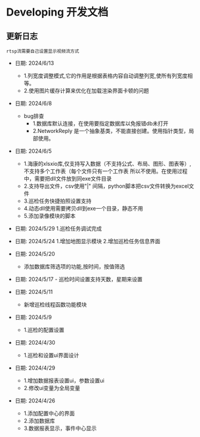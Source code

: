 # Developing 开发文档

## 更新日志
    rtsp流需要自己设置显示视频流方式
    
+ 日期: 2024/6/13
    - 1.列宽度调整模式,它的作用是根据表格内容自动调整列宽,使所有列宽度相等。
    - 2.使用图片缓存计算来优化在加载渲染界面卡顿的问题

+ 日期: 2024/6/8
    - bug排查
        - 1.数据库默认连接，在使用要指定数据库以免报错db未打开
        - 2.NetworkReply 是一个抽象基类，不能直接创建。使用指针类型，局部使用。
+ 日期: 2024/6/5
    - 1.海康的xlsxio库,仅支持写入数据（不支持公式、布局、图形、图表等）,不支持多个工作表（每个文件只有一个工作表    所以不使用。在使用过程中，需要把dll文件放到同exe文件目录
    - 2.支持导出文件，csv使用"|" 间隔，python脚本把csv文件转换为excel文件
    - 3.巡检任务快捷拍照设置支持
    - 4.动态dll使用需要拷贝dll到exe一个目录，静态不用
    - 5.添加录像模块的脚本

+ 日期: 2024/5/29
    1.巡检任务调试完成
    
+ 日期: 2024/5/24
    1.增加地图显示模块
    2.增加巡检任务信息界面

+ 日期: 2024/5/20
    - 添加数据库筛选项的功能,按时间，按值筛选
    
+ 日期: 2024/5/17
        - 巡检时间设置支持天数，星期来设置
        
+ 日期: 2024/5/11
    - 新增巡检线程函数功能模块

+ 日期: 2024/5/9
    - 1.巡检的配置设置
    
+ 日期: 2024/4/30
    - 1.巡检和设置ui界面设计
    
+ 日期: 2024/4/29
    - 1.增加数据报表设置ui，参数设置ui
    - 2.修改ui变量为全局变量
+ 日期: 2024/4/26
    - 1.添加配置中心的界面
    - 2.添加数据库
    - 3.数据报表显示，事件中心显示
